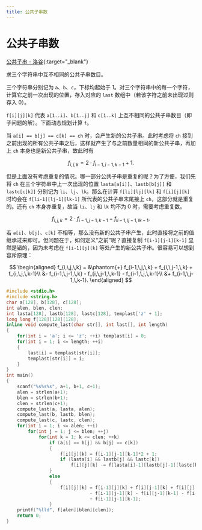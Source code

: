 ```yaml
---
title: 公共子串数
---
```


# 公共子串数

[公共子串 - 洛谷](https://www.luogu.com.cn/problem/P3856){:target="_blank"}

求三个字符串中互不相同的公共子串数目。

三个字符串分别记为 `a`、`b`、`c`，下标均起始于 1。对三个字符串中的每一个字符，计算它之前一次出现的位置，存入对应的 `last` 数组中（若该字符之前未出现过则存入 0）。

`f[i][j][k]` 代表 `a[1..i]`、`b[1..j]` 和 `c[1..k]` 上互不相同的公共子串数目（即子问题的解）。下面动态规划计算 `f`。

当 `a[i] == b[j] == c[k] == ch` 时，会产生新的公共子串。此时考虑将 `ch` 接到之前出现的所有公共子串之后，这样就产生了与之前数量相同的新公共子串，再加上 `ch` 本身也是新公共子串，故此时有

$$
f_{i,\,j,\,k} = 2\cdot f_{i-1,\,j-1,\,k-1} + 1.
$$

但是上面没有考虑重复的情况。哪一部分公共子串是重复的呢？为了方便，我们先将 `ch` 在三个字符串中上一次出现的位置 `lasta[a[i]]`、`lastb[b[j]]` 和 `lastc[c[k]]` 分别记为 `li`、`lj`、`lk`。那么在计算 `f[li][lj][lk]` 和 `f[i][j][k]` 时均会在 `f[li-1][lj-1][lk-1]` 所代表的公共子串末尾接上 `ch`，这部分就是重复的。还有 `ch` 本身亦重复，故当 `li`、`lj` 和 `lk` 均不为 0 时，需要考虑重复数。

$$
f_{i,\,j,\,k} = 2\cdot f_{i-1,\,j-1,\,k-1} - f_{li-1,\,lj-1,\,lk-1}.
$$

若 `a[i]`、`b[j]`、`c[k]` 不相等，那么没有新的公共子串产生，此时直接将之前的值继承过来即可。但问题在于，如何定义“之前”呢？直接复制 `f[i-1][j-1][k-1]` 显然是错的，因为未考虑在 `f[i-1][j][k]` 等处产生的新公共子串。很容易可以想到容斥原理：

$$
\begin{aligned}
f_{i,\,j,\,k} = &\phantom{+} f_{i-1,\,j,\,k} + f_{i,\,j-1,\,k} + f_{i,\,j,\,k-1}\\
&- f_{i-1,\,j-1,\,k} - f_{i,\,j-1,\,k-1} - f_{i-1,\,j,\,k-1}\\
&+ f_{i-1,\,j-1,\,k-1}.
\end{aligned}
$$

```cpp
#include <stdio.h>
#include <string.h>
char a[128], b[128], c[128];
int alen, blen, clen;
int lasta[128], lastb[128], lastc[128], templast['z' + 1];
long long f[128][128][128];
inline void compute_last(char str[], int last[], int length)
{
    for(int i = 'a'; i <= 'z'; ++i) templast[i] = 0;
    for(int i = 1; i <= length; ++i)
    {
        last[i] = templast[str[i]];
        templast[str[i]] = i;
    }
}
int main()
{
    scanf("%s%s%s", a+1, b+1, c+1);
    alen = strlen(a+1);
    blen = strlen(b+1);
    clen = strlen(c+1);
    compute_last(a, lasta, alen);
    compute_last(b, lastb, blen);
    compute_last(c, lastc, clen);
    for(int i = 1; i <= alen; ++i)
        for(int j = 1; j <= blen; ++j)
            for(int k = 1; k <= clen; ++k)
                if (a[i] == b[j] && b[j] == c[k])
                {
                    f[i][j][k] = f[i-1][j-1][k-1]*2 + 1;
                    if (lasta[i] && lastb[j] && lastc[k])
                        f[i][j][k] -= f[lasta[i]-1][lastb[j]-1][lastc[k]-1] + 1;
                }
                else
                {
                    f[i][j][k] = f[i-1][j][k] + f[i][j-1][k] + f[i][j][k-1]
                               - f[i-1][j-1][k] - f[i][j-1][k-1] - f[i-1][j][k-1]
                               + f[i-1][j-1][k-1];
                }
    printf("%lld", f[alen][blen][clen]);
    return 0;
}
```

